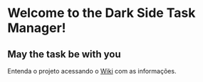 # Welcome to the Dark Side Task Manager!

## May the task be with you

Entenda o projeto acessando o [Wiki](https://github.com/JEsidio/Dark-Side-Task-Manager/wiki) com as informações.
